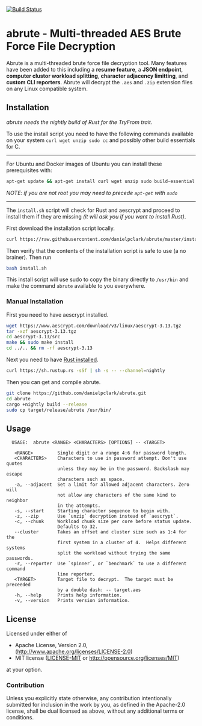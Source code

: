 [![Build Status](https://travis-ci.org/danielpclark/abrute.svg?branch=master)](https://travis-ci.org/danielpclark/abrute)

# abrute - Multi-threaded AES Brute Force File Decryption

Abrute is a multi-threaded brute force file decryption tool.  Many
features have been added to this including a **resume feature**, a
**JSON endpoint**, **computer clustor workload splitting**, **character
adjacency limitting**, and **custom CLI reporters**. Abrute will decrypt
the `.aes` and `.zip` extension files on any Linux compatible system.

## Installation

_abrute needs the nightly build of Rust for the TryFrom trait._

To use the install script you need to have the following commands available on your
system `curl wget unzip sudo cc` and possibly other build essentials for C.

---

For Ubuntu and Docker images of Ubuntu you can install these prerequisites with:

```bash
apt-get update && apt-get install curl wget unzip sudo build-essential
```

_NOTE: if you are not root you may need to precede `apt-get` with `sudo`_

---

The `install.sh` script will check for Rust and aescrypt and proceed to install them
if they are missing _(it will ask you if you want to install Rust)_.

First download the installation script locally.

```bash
curl https://raw.githubusercontent.com/danielpclark/abrute/master/install.sh > install.sh
```

Then verify that the contents of the installation script is safe to use (a no brainer).  Then run

```bash
bash install.sh
```

This install script will use sudo to copy the binary directly to `/usr/bin` and make the
command `abrute` available to you everywhere.

### Manual Installation

First you need to have aescrypt installed.

```bash
wget https://www.aescrypt.com/download/v3/linux/aescrypt-3.13.tgz
tar -xzf aescrypt-3.13.tgz
cd aescrypt-3.13/src
make && sudo make install
cd ../.. && rm -rf aescrypt-3.13
```

Next you need to have [Rust installed](https://www.rust-lang.org/en-US/install.html).  

```bash
curl https://sh.rustup.rs -sSf | sh -s -- --channel=nightly
```

Then you can get and compile abrute.

```bash
git clone https://github.com/danielpclark/abrute.git
cd abrute
cargo +nightly build --release
sudo cp target/release/abrute /usr/bin/
```

## Usage

```
  USAGE:  abrute <RANGE> <CHARACTERS> [OPTIONS] -- <TARGET>
  
   <RANGE>         Single digit or a range 4:6 for password length.
   <CHARACTERS>    Characters to use in password attempt. Don't use quotes
                   unless they may be in the password. Backslash may escape
                   characters such as space.
   -a, --adjacent  Set a limit for allowed adjacent characters. Zero will
                   not allow any characters of the same kind to neighbor
                   in the attempts.
   -s, --start     Starting character sequence to begin with.
   -z, --zip       Use `unzip` decryption instead of `aescrypt`.
   -c, --chunk     Workload chunk size per core before status update.
                   Defaults to 32.
   --cluster       Takes an offset and cluster size such as 1:4 for the
                   first system in a cluster of 4.  Helps different systems
                   split the workload without trying the same passwords.
   -r, --reporter  Use `spinner`, or `benchmark` to use a different command
                   line reporter.
   <TARGET>        Target file to decrypt.  The target must be preceeded
                   by a double dash: -- target.aes
   -h, --help      Prints help information.
   -v, --version   Prints version information.
```

## License

Licensed under either of

 * Apache License, Version 2.0, (http://www.apache.org/licenses/LICENSE-2.0)
 * MIT license ([LICENSE-MIT](MIT-LICENSE) or http://opensource.org/licenses/MIT)

at your option.

### Contribution

Unless you explicitly state otherwise, any contribution intentionally submitted
for inclusion in the work by you, as defined in the Apache-2.0 license, shall be dual licensed as above, without any
additional terms or conditions.
